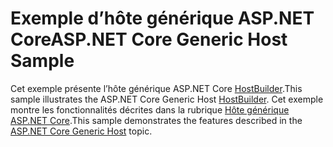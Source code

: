 # <a name="aspnet-core-generic-host-sample"></a><span data-ttu-id="3ab00-101">Exemple d’hôte générique ASP.NET Core</span><span class="sxs-lookup"><span data-stu-id="3ab00-101">ASP.NET Core Generic Host Sample</span></span>

<span data-ttu-id="3ab00-102">Cet exemple présente l’hôte générique ASP.NET Core [HostBuilder](https://docs.microsoft.com/dotnet/api/microsoft.extensions.hosting.ihostedservice).</span><span class="sxs-lookup"><span data-stu-id="3ab00-102">This sample illustrates the ASP.NET Core Generic Host [HostBuilder](https://docs.microsoft.com/dotnet/api/microsoft.extensions.hosting.ihostedservice).</span></span> <span data-ttu-id="3ab00-103">Cet exemple montre les fonctionnalités décrites dans la rubrique [Hôte générique ASP.NET Core](https://docs.microsoft.com/aspnet/core/fundamentals/host/generic-host).</span><span class="sxs-lookup"><span data-stu-id="3ab00-103">This sample demonstrates the features described in the [ASP.NET Core Generic Host](https://docs.microsoft.com/aspnet/core/fundamentals/host/generic-host) topic.</span></span>
